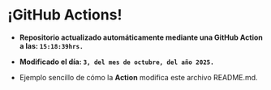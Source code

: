 # ¡GitHub Actions!
* **Repositorio actualizado automáticamente mediante una GitHub Action a las: `15:18:39hrs.`**
* **Modificado el día: `3, del mes de octubre, del año 2025.`**

* Ejemplo sencillo de cómo la **Action** modifica este archivo README.md.
